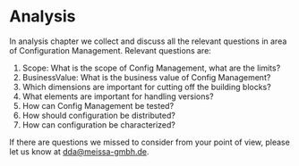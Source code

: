 # Analysis

In analysis chapter we collect and discuss all the relevant questions in area of Configuration Management. Relevant questions are:

1. Scope: What is the scope of Config Management, what are the limits?
2. BusinessValue: What is the business value of Config Management?
3. Which dimensions are important for cutting off the building blocks?
4. What elements are important for handling versions?
5. How can Config Management be tested?
6. How should configuration be distributed?
7. How can configuration be characterized?

If there are questions we missed to consider from your point of view, please let us know at [dda@meissa-gmbh.de](mailto:dda@meissa-gmbh.de).


